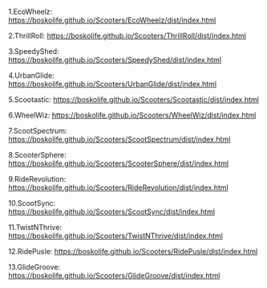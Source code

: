 1.EcoWheelz:  https://boskolife.github.io/Scooters/EcoWheelz/dist/index.html

2.ThrillRoll:   https://boskolife.github.io/Scooters/ThrillRoll/dist/index.html

3.SpeedyShed: https://boskolife.github.io/Scooters/SpeedyShed/dist/index.html

4.UrbanGlide: https://boskolife.github.io/Scooters/UrbanGlide/dist/index.html

5.Scootastic: https://boskolife.github.io/Scooters/Scootastic/dist/index.html

6.WheelWiz: https://boskolife.github.io/Scooters/WheelWiz/dist/index.html

7.ScootSpectrum: https://boskolife.github.io/Scooters/ScootSpectrum/dist/index.html

8.ScooterSphere: https://boskolife.github.io/Scooters/ScooterSphere/dist/index.html

9.RideRevolution: https://boskolife.github.io/Scooters/RideRevolution/dist/index.html

10.ScootSync: https://boskolife.github.io/Scooters/ScootSync/dist/index.html

11.TwistNThrive: https://boskolife.github.io/Scooters/TwistNThrive/dist/index.html

12.RidePusle: https://boskolife.github.io/Scooters/RidePusle/dist/index.html

13.GlideGroove: https://boskolife.github.io/Scooters/GlideGroove/dist/index.html

